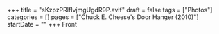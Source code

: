 +++
title = "sKzpzPRlfIvjmgUgdR9P.avif"
draft = false
tags = ["Photos"]
categories = []
pages = ["Chuck E. Cheese's Door Hanger (2010)"]
startDate = ""
+++
Front
